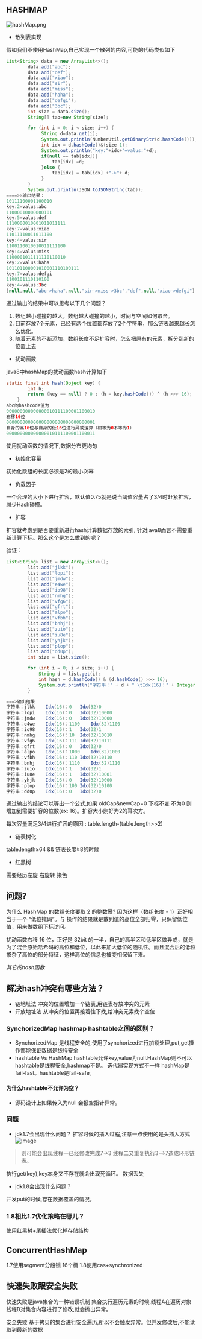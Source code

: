 




## HASHMAP
![hashMap.png](hashMap.png)

- 散列表实现

假如我们不使用HashMap,自己实现一个散列的内容,可能的代码类似如下

```java
List<String> data = new ArrayList<>();
        data.add("abc");
        data.add("def");
        data.add("xiao");
        data.add("sir");
        data.add("miss");
        data.add("haha");
        data.add("defgi");
        data.add("3bc");
        int size = data.size();
        String[] tab=new String[size];

        for (int i = 0; i < size; i++) {
             String d=data.get(i);
             System.out.println(NumberUtil.getBinaryStr(d.hashCode()));
             int idx = d.hashCode()&(size-1);
             System.out.println("key:"+idx+"=valus:"+d);
             if(null == tab[idx]){
                 tab[idx] =d;
             }else {
                 tab[idx] = tab[idx] +"->"+ d;
             }
        }
        System.out.println(JSON.toJSONString(tab));
====>>输出结果：
10111100001100010
key:2=valus:abc
11000010000000101
key:5=valus:def
1110000010001011011111
key:7=valus:xiao
11011110011011100
key:4=valus:sir
1100110010010011111100
key:4=valus:miss
1100001011111110110010
key:2=valus:haha
101101100001010001110100111
key:7=valus:defgi
1100101110110100
key:4=valus:3bc
[null,null,"abc->haha",null,"sir->miss->3bc","def",null,"xiao->defgi"]
```

通过输出的结果中可以思考以下几个问题？

1. 数组越小碰撞的越大，数组越大碰撞的越小，时间与空间如何取舍。
2. 目前存放7个元素，已经有两个位置都存放了2个字符串，那么链表越来越长怎么优化。
3. 随着元素的不断添加，数组长度不足扩容时，怎么把原有的元素，拆分到新的位置上去
- 扰动函数
  
java8中hashMap的扰动函数hash计算如下

```java
static final int hash(Object key) {
        int h;
        return (key == null) ? 0 : (h = key.hashCode()) ^ (h >>> 16);
    }
abc的hashcode值为
000000000000000010111100001100010
右移16位
000000000000000000000000000000001
自身的高16位与自身的低16位进行异或运算（相等为0不等为1）
000000000000000010111100001100011
```

使用扰动函数的情况下,数据分布更均匀

- 初始化容量

初始化数组的长度必须是2的最小次幂

- 负载因子

一个合理的大小下进行扩容，默认值0.75就是说当阈值容量占了3/4时赶紧扩容，减少Hash碰撞。

- 扩容

扩容就考虑到是否要重新进行hash计算数据存放的索引, 针对java8而言不需要重新计算下标。那么这个是怎么做到的呢？

验证：

```java
List<String> list = new ArrayList<>();
        list.add("jlkk");
        list.add("lopi");
        list.add("jmdw");
        list.add("e4we");
        list.add("io98");
        list.add("nmhg");
        list.add("vfg6");
        list.add("gfrt");
        list.add("alpo");
        list.add("vfbh");
        list.add("bnhj");
        list.add("zuio");
        list.add("iu8e");
        list.add("yhjk");
        list.add("plop");
        list.add("dd0p");
        int size = list.size();

        for (int i = 0; i < size; i++) {
            String d = list.get(i);
            int hash = d.hashCode() & (d.hashCode() >>> 16);
            System.out.println("字符串：" + d + " \tIdx(16)：" + Integer.toBinaryString((16 - 1) & hash) +  "\tIdx(16)"+Integer.toBinaryString((32 - 1) & hash));
        }

===>输出结果
字符串：jlkk 	Idx(16)：0	Idx(32)0
字符串：lopi 	Idx(16)：0	Idx(32)10000
字符串：jmdw 	Idx(16)：0	Idx(32)10000
字符串：e4we 	Idx(16)：1100	Idx(32)1100
字符串：io98 	Idx(16)：1	Idx(32)1
字符串：nmhg 	Idx(16)：10	Idx(32)10010
字符串：vfg6 	Idx(16)：111	Idx(32)10111
字符串：gfrt 	Idx(16)：0	Idx(32)0
字符串：alpo 	Idx(16)：1000	Idx(32)1000
字符串：vfbh 	Idx(16)：110	Idx(32)10110
字符串：bnhj 	Idx(16)：1110	Idx(32)1110
字符串：zuio 	Idx(16)：1	Idx(32)1
字符串：iu8e 	Idx(16)：1	Idx(32)10001
字符串：yhjk 	Idx(16)：0	Idx(32)10000
字符串：plop 	Idx(16)：100	Idx(32)10100
字符串：dd0p 	Idx(16)：0	Idx(32)0
```

通过输出的结论可以等出一个公式,如果 oldCap&newCap=0 下标不变 不为0 则增加到需要扩容的位数(ex: 16)。扩容大小刚好为2的幂次方。

每次容量满足3/4进行扩容的原因 : table.length-(table.length>>2)

- 链表树化

table.length≥64 && 链表长度≥8的时候

- 红黑树

需要经历左旋 右旋转 染色

## 问题?
为什么 HashMap 的数组长度要取 2 的整数幂?
因为这样（数组长度 - 1）正好相当于一个 “低位掩码”。与 操作的结果就是散列值的高位全部归零，只保留低位值，用来做数组下标访问。

扰动函数右移 16 位，正好是 32bit 的一半，自己的高半区和低半区做异或，就是为了混合原始哈希码的高位和低位，以此来加大低位的随机性。而且混合后的低位掺杂了高位的部分特征，这样高位的信息也被变相保留下来。


*其它的hash函数*

## 解决hash冲突有哪些方法？
- 链地址法
  冲突的位置增加一个链表,用链表存放冲突的元素
- 开放地址法
  从冲突的位置再接着往下找,给冲突元素找个空位


### SynchorizedMap hashmap hashtable之间的区别？

- SynchorizedMap 是线程安全的,使用了synchorized进行加锁处理,put,get操作都能保证数据是线程安全
- hashtable Vs HashMap
hashtable允许key,value为null.HashMap则不可以
hashtable是线程安全,hashmap不是。
迭代器实现方式不一样 hashMap是fail-fast。hashtable是fail-safe。  
  
#### 为什么hashtable不允许为空？
- 源码设计上如果传入为null 会报空指针异常。

### 问题
- jdk1.7会出现什么问题？
扩容时候的插入过程,注意一点使用的是头插入方式
![image](_assets/jdk1.7.jpg)

> 则可能会出现线程一已经修改完成7->3 线程二又重复执行3—>7造成环形链表。

执行get(key),key本身又不存在就会出现死循环。
数据丢失

- jdk1.8会出现什么问题？

并发put的时候,存在数据覆盖的情况。

### 1.8相比1.7优化策略在哪儿？
使用红黑树+尾插法优化掉存储结构

## ConcurrentHashMap

1.7使用segment分段锁  16个桶
1.8使用cas+synchronized

## 快速失败跟安全失败
快速失败是java集合的一种错误机制
集合执行遍历元素的时候,线程A在遍历对象 线程B对集合内容进行了修改,就会抛出异常。

安全失败
基于拷贝的集合进行安全遍历,所以不会触发异常。但并发修改后,不能读取到最新的数据


